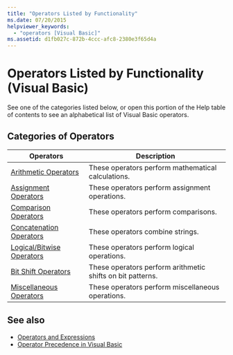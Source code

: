```yaml
---
title: "Operators Listed by Functionality"
ms.date: 07/20/2015
helpviewer_keywords: 
  - "operators [Visual Basic]"
ms.assetid: d1fb027c-872b-4ccc-afc8-2380e3f65d4a
---
```

# Operators Listed by Functionality (Visual Basic)

See one of the categories listed below, or open this portion of the Help table of contents to see an alphabetical list of Visual Basic operators.  
  
## Categories of Operators  
  
|Operators|Description|  
|---------------|-----------------|  
|[Arithmetic Operators](arithmetic-operators.md)|These operators perform mathematical calculations.|  
|[Assignment Operators](assignment-operators.md)|These operators perform assignment operations.|  
|[Comparison Operators](comparison-operators.md)|These operators perform comparisons.|  
|[Concatenation Operators](concatenation-operators.md)|These operators combine strings.|  
|[Logical/Bitwise Operators](logical-bitwise-operators.md)|These operators perform logical operations.|  
|[Bit Shift Operators](bit-shift-operators.md)|These operators perform arithmetic shifts on bit patterns.|  
|[Miscellaneous Operators](miscellaneous-operators.md)|These operators perform miscellaneous operations.|  
  
## See also

- [Operators and Expressions](../../programming-guide/language-features/operators-and-expressions/index.md)
- [Operator Precedence in Visual Basic](operator-precedence.md)
